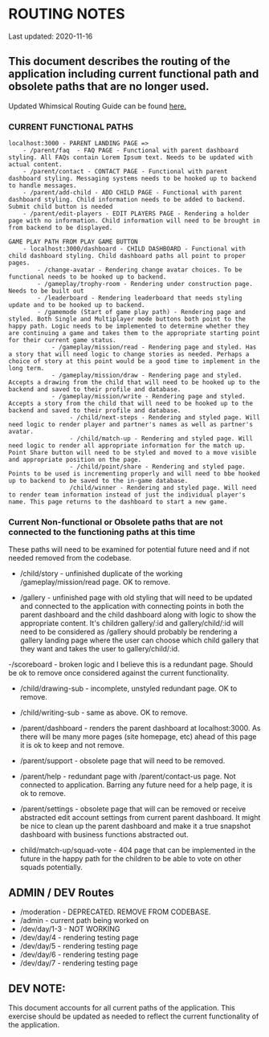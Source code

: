 # ROUTING NOTES
Last updated: 2020-11-16

## This document describes the routing of the application including current functional path and obsolete paths that are no longer used. 

Updated Whimsical Routing Guide can be found [here.](https://whimsical.com/scribble-stadium-site-flow-XDLc5WXBQYfbWdb2C4NTRa)

### CURRENT FUNCTIONAL PATHS

    localhost:3000 - PARENT LANDING PAGE =>
        - /parent/faq  - FAQ PAGE - Functional with parent dashboard styling. All FAQs contain Lorem Ipsum text. Needs to be updated with actual content.
        - /parent/contact - CONTACT PAGE - Functional with parent dashboard styling. Messaging systems needs to be hooked up to backend to handle messages.
        - /parent/add-child - ADD CHILD PAGE - Functional with parent dashboard styling. Child information needs to be added to backend. Submit child button is needed
        - /parent/edit-players - EDIT PLAYERS PAGE - Rendering a holder page with no information. Child information will need to be brought in from backend to be displayed.
        
    GAME PLAY PATH FROM PLAY GAME BUTTON
        - localhost:3000/dashboard - CHILD DASHBOARD - Functional with child dashboard styling. Child dashboard paths all point to proper pages.
            - /change-avatar - Rendering change avatar choices. To be functional needs to be hooked up to backend.
            - /gameplay/trophy-room - Rendering under construction page. Needs to be built out
            - /leaderboard - Rendering leaderboard that needs styling update and to be hooked up to backend.
            - /gamemode (Start of game play path) - Rendering page and styled. Both Single and Multiplayer mode buttons both point to the happy path. Logic needs to be implemented to determine whether they are continuing a game and takes them to the appropriate starting point for their current game status.
                - /gameplay/mission/read - Rendering page and styled. Has a story that will need logic to change stories as needed. Perhaps a choice of story at this point would be a good time to implement in the long term. 
                - /gameplay/mission/draw - Rendering page and styled. Accepts a drawing from the child that will need to be hooked up to the backend and saved to their profile and database.
                - /gameplay/mission/write - Rendering page and styled. Accepts a story from the child that will need to be hooked up to the backend and saved to their profile and database.
                     - /child/next-steps - Rendering and styled page. Will need logic to render player and partner's names as well as partner's avatar.
                     - /child/match-up - Rendering and styled page. Will need logic to render all appropriate information for the match up. Point Share button will need to be styled and moved to a move visible and appropriate position on the page. 
                     - /child/point/share - Rendering and styled page. Points to be used is incrementing properly and will need to bbe hooked up to backend to be saved to the in-game database.
                     /child/winner - Rendering and styled page. Will need to render team information instead of just the individual player's name. This page returns to the dashboard to start a new game. 

### Current Non-functional or Obsolete paths that are not connected to the functioning paths at this time
These paths will need to be examined for potential future need and if not needed removed from the codebase. 

- /child/story - unfinished duplicate of the working /gameplay/mission/read page. OK to remove.

- /gallery - unfinished page with old styling that will need to be updated and connected to the application with connecting points in both the parent dashboard and the child dashboard along with logic to show the appropriate content. It's children gallery/:id and gallery/child/:id will need to be considered as /gallery should probably be rendering a gallery landing page where the user can choose which child gallery that they want and takes the user to gallery/child/:id. 

-/scoreboard - broken logic and I believe this is a redundant page. Should be ok to remove once considered against the current functionality.

- /child/drawing-sub - incomplete, unstyled redundant page. OK to remove.

- /child/writing-sub - same as above. OK to remove.

- /parent/dashboard - renders the parent dashboard at localhost:3000. As there will be many more pages (site homepage, etc) ahead of this page it is ok to keep and not remove. 

- /parent/support - obsolete page that will need to be removed.

- /parent/help - redundant page with /parent/contact-us page. Not connected to application. Barring any future need for a help page, it is ok to remove.

- /parent/settings - obsolete page that will can be removed or receive abstracted edit account settings from current parent dashboard. It might be nice to clean up the parent dashboard and make it a true snapshot dashboard with business functions abstracted out.

- child/match-up/squad-vote - 404 page that can be implemented in the future in the happy path for the children to be able to vote on other squads potentially. 


## ADMIN / DEV Routes

- /moderation - DEPRECATED. REMOVE FROM CODEBASE.
- /admin - current path being worked on
- /dev/day/1-3 - NOT WORKING 
- /dev/day/4 - rendering testing page
- /dev/day/5 - rendering testing page
- /dev/day/6 - rendering testing page
- /dev/day/7 - rendering testing page

## DEV NOTE:

This document accounts for all current paths of the application. This exercise should be updated as needed to reflect the current functionality of the application.











